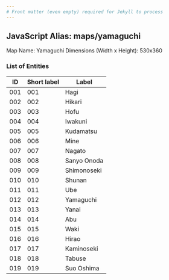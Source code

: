 ```yaml
---
# Front matter (even empty) required for Jekyll to process
---
```


## JavaScript Alias: maps/yamaguchi

Map Name: Yamaguchi
Dimensions (Width x Height): 530x360





### List of Entities

ID | Short label | Label
---|---|---|
001|001|Hagi
002|002|Hikari
003|003|Hofu
004|004|Iwakuni
005|005|Kudamatsu
006|006|Mine
007|007|Nagato
008|008|Sanyo Onoda
009|009|Shimonoseki
010|010|Shunan
011|011|Ube
012|012|Yamaguchi
013|013|Yanai
014|014|Abu
015|015|Waki
016|016|Hirao
017|017|Kaminoseki
018|018|Tabuse
019|019|Suo Oshima